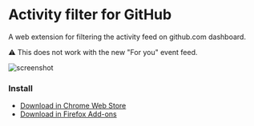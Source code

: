 # Activity filter for GitHub

A web extension for filtering the activity feed on github.com dashboard.

⚠️ This does not work with the new "For you" event feed.

![screenshot](https://user-images.githubusercontent.com/1153134/45003071-37311780-afac-11e8-8a2a-f64ba93f6593.png)

### Install

- [Download in Chrome Web Store](https://chrome.google.com/webstore/detail/pcnaddhmngnnpookfhhamkelhhakimdg)
- [Download in Firefox Add-ons](https://addons.mozilla.org/en-US/firefox/addon/dashboard-filter-for-github/)
